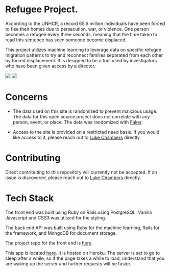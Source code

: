 # Refugee Project.

According to the UNHCR, a record 65.6 million individuals have been forced to flee their homes due to persecution, war, or violence. One person becomes a refugee every three seconds, meaning that the time taken to read this sentence has seen someone become displaced. 

This project utilizes machine learning to leverage data on specific refugee migration patterns to try and reconnect families separated from each other by forced displacement. It is designed to be a tool used by investigators who have been given access by a director.

<img src="https://i.imgur.com/LjTaoxH.png" />
<img src="https://i.imgur.com/NAzfVWd.png" />

# Concerns

* The data used on this site is randomized to prevent malicious usage. The data for this open source project does not correlate with any person, event, or place. The data was randomized with [Faker](https://github.com/stympy/faker).

* Access to the site is provided on a restricted need basis. If you would like access to it, please reach out to [Luke Chambers](https://github.com/lnchambers) directly.

# Contributing

Direct contributing to this repository will currently not be accepted. If an issue is discovered, please reach out to [Luke Chambers](https://github.com/lnchambers) directly.

# Tech Stack

The front end was built using Ruby on Rails using PostgreSQL. Vanilla Javascript and CSS3 was utlized for the styling.

The back end API was built using Ruby for the machine learning, Rails for the framework, and MongoDB for document storage.

The project repo for the front end is [here](https://github.com/lnchambers/refugee_project).

This app is located [here](https://refugee-project.herokuapp.com/). It is hosted on Heroku. The server is set to go to sleep after a while, so if the page takes a while to load, understand that you are waking up the server and further requests will be faster.
